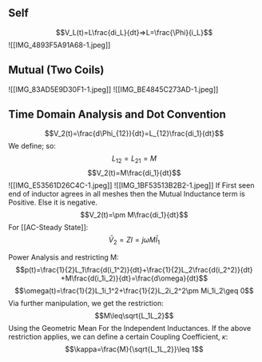 ## Self
$$V_L(t)=L\frac{di_L}{dt}=>L=\frac{\Phi}{i_L}$$
![[IMG_4893F5A91A68-1.jpeg]]

## Mutual (Two Coils)
![[IMG_83AD5E9D30F1-1.jpeg]]
![[IMG_BE4845C273AD-1.jpeg]]

## Time Domain Analysis and Dot Convention
$$V_2(t)=\frac{d\Phi_{12}}{dt}=L_{12}\frac{di_1}{dt}$$
We define; so:
$$L_{12}=L_{21}=M$$
$$V_2(t)=M\frac{di_1}{dt}$$
![[IMG_E53561D26C4C-1.jpeg]]
![[IMG_1BF53513B2B2-1.jpeg]]
If First seen end of inductor agrees in all meshes then the Mutual Inductance term is Positive. Else it is negative.
$$V_2(t)=\pm M\frac{di_1}{dt}$$
For [[AC-Steady State]]:
$$\bar V_2 = ZI =j\omega M\bar I_1$$

Power Analysis and restricting M:
$$p(t)=\frac{1}{2}L_1\frac{d(i_1^2)}{dt}+\frac{1}{2}L_2\frac{d(i_2^2)}{dt}
+M\frac{d(i_1i_2)}{dt}=\frac{d\omega}{dt}$$
$$\omega(t)=\frac{1}{2}L_1i_1^2+\frac{1}{2}L_2i_2^2\pm Mi_1i_2\geq 0$$
Via further manipulation, we get the restriction:
$$M\leq\sqrt{L_1L_2}$$
Using the Geometric Mean For the Independent Inductances.
If the above restriction applies, we can define a certain Coupling Coefficient, $\kappa$:
$$\kappa=\frac{M}{\sqrt{L_1L_2}}\leq 1$$
